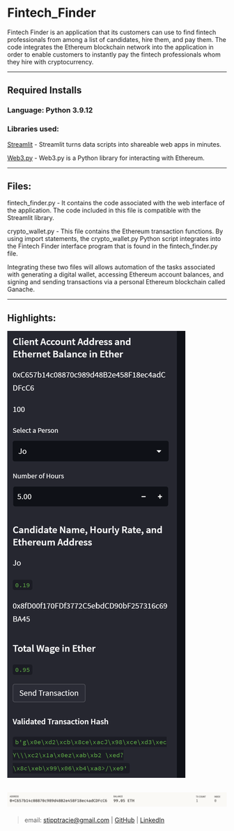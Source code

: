 # Fintech_Finder
Fintech Finder is an application that its customers can use to find fintech professionals from among a list of candidates, hire them, and pay them.  The code integrates the Ethereum blockchain network into the application in order to enable customers to instantly pay the fintech professionals whom they hire with cryptocurrency.

---

## Required Installs

### Language: Python 3.9.12

### Libraries used:

[Streamlit](https://streamlit.io/) - Streamlit turns data scripts into shareable web apps in minutes.

[Web3.py](https://web3py.readthedocs.io/en/v5/#:~:text=Web3.py%20is%20a%20Python%20library%20for%20interacting%20with,data%2C%20and%20a%20variety%20of%20other%20use%20cases.) - Web3.py is a Python library for interacting with Ethereum.


---

## Files:

fintech_finder.py - It contains the code associated with the web interface of the application. The code included in this file is compatible with the Streamlit library.

crypto_wallet.py - This file contains the Ethereum transaction functions. By using import statements, the crypto_wallet.py Python script integrates into the Fintech Finder interface program that is found in the fintech_finder.py file.

Integrating these two files will allows automation of the tasks associated with generating a digital wallet, accessing Ethereum account balances, and signing and sending transactions via a personal Ethereum blockchain called Ganache.

---

## Highlights:

![sidebar](https://github.com/stipptracie/Fintech_Finder/blob/main/Images/sidebar.png)

![Ganache_wallet](https://github.com/stipptracie/Fintech_Finder/blob/main/Images/Ganache_wallet.png)
---

> email: stipptracie@gmail.com |
> [GitHub](https://github.com/stipptracie) |
> [LinkedIn](https://www.linkedin.com/in/tracie-stipp-0719691b/)
